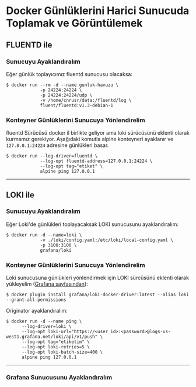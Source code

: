 
# Docker Günlüklerini Harici Sunucuda Toplamak ve Görüntülemek

## FLUENTD ile

### Sunucuyu Ayaklandıralım

Eğer günlük toplayıcımız fluentd sunucusu olacaksa:

```shell
$ docker run --rm -d --name gunluk-havuzu \
             -p 24224:24224 \
             -p 24224:24224/udp \
             -v /home/cnrusr/data:/fluentd/log \
             fluent/fluentd:v1.3-debian-1
```

### Konteyner Günlüklerini Sunucuya Yönlendirelim

fluentd Sürücüsü docker il birlikte geliyor ama loki sürücüsünü eklenti olarak kurmamız gerekiyor.
Aşağıdaki komutla alpine konteyneri ayaklanır ve `127.0.0.1:24224` adresine günlükleri basar.

```shell
$ docker run --log-driver=fluentd \
             --log-opt fluentd-address=127.0.0.1:24224 \
             --log-opt tag="etiket" \
             alpine ping 127.0.0.1
```
---

## LOKI ile

### Sunucuyu Ayaklandıralım

Eğer Loki'de günlükleri toplayacaksak LOKI sunucusunu ayaklandıralım:

```shell
$ docker run -d --name=loki \
             -v ./loki/config.yaml:/etc/loki/local-config.yaml \
             -p 3100:3100 \
             grafana/loki
```

### Konteyner Günlüklerini Sunucuya Yönlendirelim

Loki sunucusuna günlükleri yönlendirmek için LOKI sürcüsünü eklenti olarak yükleyelim ([Grafana sayfasından](https://grafana.com/docs/loki/latest/clients/docker-driver/)):

```shell
$ docker plugin install grafana/loki-docker-driver:latest --alias loki --grant-all-permissions
```

Originator ayaklandıralım:
```shell
$ docker run -d --name ping \
      --log-driver=loki \
      --log-opt loki-url="https://<user_id>:<password>@logs-us-west1.grafana.net/loki/api/v1/push" \
      --log-opt tag="etiketim" \
      --log-opt loki-retries=5 \
      --log-opt loki-batch-size=400 \
      alpine ping 127.0.0.1
```

---

### Grafana Sunucusunu Ayaklandıralım
